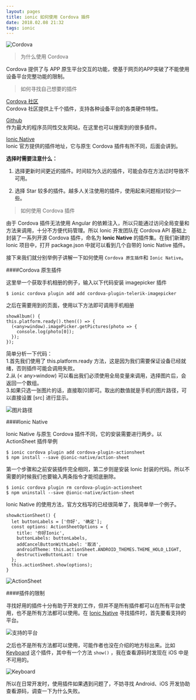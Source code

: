 ```yaml
---
layout: pages
title: ionic 如何使用 Cordova 插件
date: 2018.02.08 21:32
tags: ionic
---
```


![Cordova](http://upload-images.jianshu.io/upload_images/2024647-3b9d65e3a308ad0f.png?imageMogr2/auto-orient/strip%7CimageView2/2/w/1240)

> 为什么使用 Cordova

Cordova 提供了与 APP 原生平台交互的功能，使基于网页的APP突破了不能使用设备平台完整功能的限制。

> 如何寻找自己想要的插件

[Cordova 社区](http://cordova.apache.org/plugins/)  
Cordova 社区提供上千个插件，支持各种设备平台的各类硬件特性。

[Github](https://github.com)  
作为最大的程序员同性交友网站，在这里也可以搜索到的很多插件。

[Ionic Native](https://ionicframework.com/docs/native/)  
Ionic 官方提供的插件地址，它与原生 Cordova 插件有所不同，后面会讲到。

<!-- more -->

**选择时需要注意什么：**

1. 选择更新时间更近的插件。时间较为久远的插件，可能会存在方法过时导致不可用。

2. 选择 Star 较多的插件。越多人关注使用的插件，使用起来问题相对较少一些。

> 如何使用 Cordova 插件

由于 Cordova 插件无法使用 Angular 的依赖注入，所以只能通过访问全局变量和方法来调用，十分不方便代码管理。所以 Ionic 开发团队在 Cordova API 基础上封装了一系列开源 Cordova 插件，命名为 **Ionic Native** 的插件集。在我们新建的 Ionic 项目中，打开 package.json 中就可以看到几个自带的 Ionic Native 插件。

接下来我们就分别举例子讲解一下如何使用 `Cordova 原生插件`和 `Ionic Native`。

####Cordova 原生插件

这里举一个获取手机相册的例子，输入以下代码安装 imagepicker 插件

	$ ionic cordova plugin add add cordova-plugin-telerik-imagepicker

之后在需要用到的页面，使用以下方法即可调用手机相册

	showAlbum() {
    this.platform.ready().then(() => {
      (<any>window).imagePicker.getPictures(photo => {
        console.log(photo[0]);
      });
    });

简单分析一下代码：  
1.首先我们使用了 this.platform.ready 方法，这是因为我们需要保证设备已经就绪，否则插件可能会调用失败。  
2.从 (< any>window) 可以看出我们必须使用全局变量来调用，选择图片后，会返回一个数组。  
3.如果只选一张图片的话，直接取[0]即可。取出的数值就是手机的图片路径，可以直接设置 [src] 进行显示。

![图片路径](http://upload-images.jianshu.io/upload_images/2024647-f2bd73a53ef3ff53.png?imageMogr2/auto-orient/strip%7CimageView2/2/w/1240)

####Ionic Native

Ionic Native 与原生 Cordova 插件不同，它的安装需要进行两步。以 ActionSheet 插件举例

	$ ionic cordova plugin add cordova-plugin-actionsheet
	$ npm install --save @ionic-native/action-sheet
	
第一个步骤和之前安装插件完全相同，第二步则是安装 Ionic 封装的代码。所以不需要的时候我们也要输入两条指令才能彻底删除。

	$ ionic cordova plugin rm cordova-plugin-actionsheet
	$ npm uninstall --save @ionic-native/action-sheet
	
Ionic Native 的使用方法，官方文档写的已经很简单了，我简单举一个例子。

    showActionSheet() {
      let buttonLabels = ['你好', '确定'];
      const options: ActionSheetOptions = {
        title: '你好Ionic',
        buttonLabels: buttonLabels,
        addCancelButtonWithLabel: '取消',
        androidTheme: this.actionSheet.ANDROID_THEMES.THEME_HOLO_LIGHT,
        destructiveButtonLast: true
      };
      this.actionSheet.show(options);
    }

![ActionSheet](http://upload-images.jianshu.io/upload_images/2024647-d06ca9d994eddf76.png?imageMogr2/auto-orient/strip%7CimageView2/2/w/1240)

####插件的限制

寻找好用的插件十分有助于开发的工作，但并不是所有插件都可以在所有平台使用，也不是所有方法都可以使用。在 [Ionic Native](https://ionicframework.com/docs/native/) 寻找插件时，首先要看支持的平台。

![支持的平台](http://upload-images.jianshu.io/upload_images/2024647-35eb020b2fd3bac3.png?imageMogr2/auto-orient/strip%7CimageView2/2/w/1240)

之后也不是所有方法都可以使用，可能作者也没在介绍的地方标出来。比如 [Keyboard](https://ionicframework.com/docs/native/keyboard/) 这个插件，其中有一个方法 `show()` ，我在查看源码时发现在 iOS 中是不可用的。

![Keyboard](http://upload-images.jianshu.io/upload_images/2024647-8828d8f651dde4aa.png?imageMogr2/auto-orient/strip%7CimageView2/2/w/1240)

所以在日常开发时，使用插件如果遇到问题了，不妨寻找 Android、iOS 开发协助查看源码，调查一下为什么失败。
